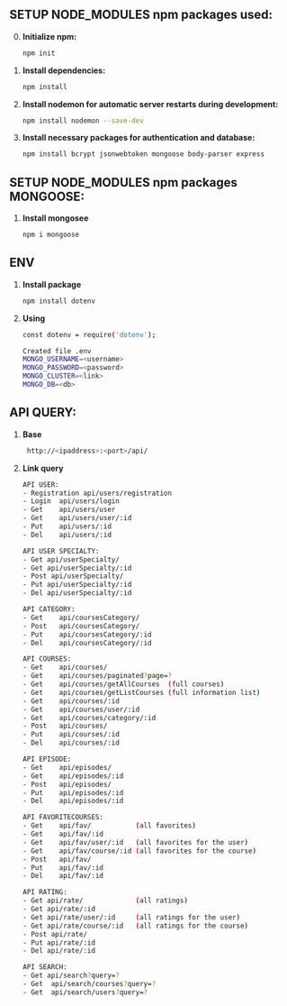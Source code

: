 ## SETUP NODE_MODULES npm packages used:
0. **Initialize npm:**
   ```sh
   npm init

1. **Install dependencies:**
   ```sh
   npm install
   ```

2. **Install nodemon for automatic server restarts during development:**
   ```sh
   npm install nodemon --save-dev
   ```

3. **Install necessary packages for authentication and database:**
   ```sh
   npm install bcrypt jsonwebtoken mongoose body-parser express
   ```
## SETUP NODE_MODULES npm packages MONGOOSE:
1. **Install mongosee**
    ```sh
    npm i mongoose
    ```
## ENV
1. **Install package**
    ```sh
    npm install dotenv
    ```
2. **Using**
    ```sh
    const dotenv = require('dotenv');
    ```
     ```sh
    Created file .env
    MONGO_USERNAME=<username>
    MONGO_PASSWORD=<password>
    MONGO_CLUSTER=<link>
    MONGO_DB=<db>
    ```
## API QUERY:
1. **Base**
   ```sh
    http://<ipaddress>:<port>/api/
    ```
1. **Link query**
   ```sh
   API USER:
   - Registration api/users/registration
   - Login  api/users/login
   - Get    api/users/user
   - Get    api/users/user/:id
   - Put    api/users/:id
   - Del    api/users/:id

   API USER SPECIALTY: 
   - Get api/userSpecialty/
   - Get api/userSpecialty/:id
   - Post api/userSpecialty/
   - Put api/userSpecialty/:id
   - Del api/userSpecialty/:id

   API CATEGORY:
   - Get    api/coursesCategory/
   - Post   api/coursesCategory/
   - Put    api/coursesCategory/:id
   - Del    api/coursesCategory/:id

   API COURSES:
   - Get    api/courses/
   - Get    api/courses/paginated?page=?
   - Get    api/courses/getAllCourses  (full courses)
   - Get    api/courses/getListCourses (full information list)
   - Get    api/courses/:id
   - Get    api/courses/user/:id
   - Get    api/courses/category/:id
   - Post   api/courses/
   - Put    api/courses/:id
   - Del    api/courses/:id

   API EPISODE: 
   - Get    api/episodes/
   - Get    api/episodes/:id
   - Post   api/episodes/
   - Put    api/episodes/:id
   - Del    api/episodes/:id

   API FAVORITECOURSES: 
   - Get    api/fav/           (all favorites)
   - Get    api/fav/:id
   - Get    api/fav/user/:id   (all favorites for the user)
   - Get    api/fav/course/:id (all favorites for the course)
   - Post   api/fav/
   - Put    api/fav/:id
   - Del    api/fav/:id

   API RATING: 
   - Get api/rate/             (all ratings)
   - Get api/rate/:id
   - Get api/rate/user/:id     (all ratings for the user)
   - Get api/rate/course/:id   (all ratings for the course)
   - Post api/rate/
   - Put api/rate/:id
   - Del api/rate/:id

   API SEARCH:
   - Get api/search?query=?
   - Get  api/search/courses?query=?
   - Get  api/search/users?query=?
    ```    
